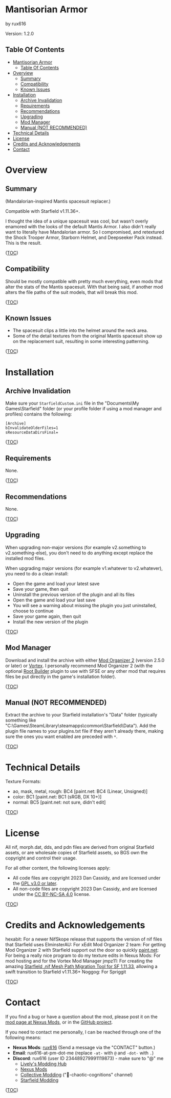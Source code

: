 Mantisorian Armor
=================
by rux616

Version: 1.2.0

Table Of Contents
-----------------
- [Mantisorian Armor](#mantisorian-armor)
    - [Table Of Contents](#table-of-contents)
- [Overview](#overview)
    - [Summary](#summary)
    - [Compatibility](#compatibility)
    - [Known Issues](#known-issues)
- [Installation](#installation)
    - [Archive Invalidation](#archive-invalidation)
    - [Requirements](#requirements)
    - [Recommendations](#recommendations)
    - [Upgrading](#upgrading)
    - [Mod Manager](#mod-manager)
    - [Manual (NOT RECOMMENDED)](#manual-not-recommended)
- [Technical Details](#technical-details)
- [License](#license)
- [Credits and Acknowledgements](#credits-and-acknowledgements)
- [Contact](#contact)


Overview
========

Summary
-------
(Mandalorian-inspired Mantis spacesuit replacer.)

Compatible with Starfield v1.11.36+.

I thought the idea of a unique spacesuit was cool, but wasn't overly enamored with the looks of the default Mantis Armor. I also didn't really want to literally have Mandalorian armor. So I compromised, and retextured the Shock Trooper Armor, Starborn Helmet, and Deepseeker Pack instead. This is the result.

([TOC](#table-of-contents))

Compatibility
-------------
Should be mostly compatible with pretty much everything, even mods that alter the stats of the Mantis spacesuit. With that being said, if another mod alters the file paths of the suit models, that will break this mod.

([TOC](#table-of-contents))

Known Issues
------------
- The spacesuit clips a little into the helmet around the neck area.
- Some of the detail textures from the original Mantis spacesuit show up on the replacement suit, resulting in some interesting patterning.

([TOC](#table-of-contents))


Installation
============

Archive Invalidation
--------------------
Make sure your `StarfieldCustom.ini` file in the "Documents\My Games\Starfield" folder (or your profile folder if using a mod manager and profiles) contains the following:

    [Archive]
    bInvalidateOlderFiles=1
    sResourceDataDirsFinal=

([TOC](#table-of-contents))

Requirements
------------
None.

([TOC](#table-of-contents))

Recommendations
---------------
None.

([TOC](#table-of-contents))

Upgrading
---------
When upgrading non-major versions (for example v2.something to v2.something-else), you don't need to do anything except replace the installed mod files.

When upgrading major versions (for example v1.whatever to v2.whatever), you need to do a clean install:
- Open the game and load your latest save
- Save your game, then quit
- Uninstall the previous version of the plugin and all its files
- Open the game and load your last save
- You will see a warning about missing the plugin you just uninstalled, choose to continue
- Save your game again, then quit
- Install the new version of the plugin

([TOC](#table-of-contents))

Mod Manager
-----------
Download and install the archive with either [Mod Organizer 2](https://github.com/ModOrganizer2/modorganizer/releases) (version 2.5.0 or later) or [Vortex](https://www.nexusmods.com/site/mods/1). I personally recommend Mod Organizer 2 (with the optional [Root Builder](https://kezyma.github.io/?p=rootbuilder) plugin to use with SFSE or any other mod that requires files be put directly in the game's installation folder).

([TOC](#table-of-contents))

Manual (NOT RECOMMENDED)
------------------------
Extract the archive to your Starfield installation's "Data" folder (typically something like "C:\Games\SteamLibrary\steamapps\common\Starfield\Data"). Add the plugin file names to your plugins.txt file if they aren't already there, making sure the ones you want enabled are preceded with `*`.

([TOC](#table-of-contents))


Technical Details
=================
Texture Formats:
- ao, mask, metal, rough: BC4 [paint.net: BC4 (Linear, Unsigned)]
- color: BC1 [paint.net: BC1 (sRGB, DX 10+)]
- normal: BC5 [paint.net: not sure, didn't edit]

([TOC](#table-of-contents))


License
=======
All nif, morph.dat, dds, and pdn files are derived from original Starfield assets, or are wholesale copies of Starfield assets, so BGS own the copyright and control their usage.

For all other content, the following licenses apply:
- All code files are copyright 2023 Dan Cassidy, and are licensed under the [GPL v3.0 or later](https://www.gnu.org/licenses/gpl-3.0.en.html).
- All non-code files are copyright 2023 Dan Cassidy, and are licensed under the [CC BY-NC-SA 4.0](https://creativecommons.org/licenses/by-nc-sa/4.0/) license.

([TOC](#table-of-contents))


Credits and Acknowledgements
============================
hexabit: For a newer NifSkope release that supports the version of nif files that Starfield uses
ElminsterAU: For xEdit
Mod Organizer 2 team: For getting Mod Organizer 2 with Starfield support out the door so quickly
[paint.net](https://getpaint.net/): For being a really nice program to do my texture edits in
Nexus Mods: For mod hosting and for the Vortex Mod Manager
jmpz11: For creating the amazing [Starfield .nif Mesh Path Migration Tool for SF 1.11.33](https://www.nexusmods.com/starfield/mods/9234), allowing a swift transition to Starfield v1.11.36+
Noggog: For Spriggit

([TOC](#table-of-contents))


Contact
=======
If you find a bug or have a question about the mod, please post it on the [mod page at Nexus Mods](https://www.nexusmods.com/starfield/mods/5685), or in the [GitHub project](https://github.com/rux616/starfield-mantisorian-armor).

If you need to contact me personally, I can be reached through one of the following means:
- **Nexus Mods**: [rux616](https://www.nexusmods.com/users/124191) (Send a message via the "CONTACT" button.)
- **Email**: rux616-at-pm-dot-me (replace `-at-` with `@` and `-dot-` with `.`)
- **Discord**: rux616 (user ID 234489279991119873) - make sure to "@" me
    - [Lively's Modding Hub](https://discord.gg/livelymods)
    - [Nexus Mods](https://discord.gg/nexusmods)
    - [Collective Modding](https://discord.gg/pF9U5FmD6w) ("🔧-chaotic-cognitions" channel)
    - [Starfield Modding](https://discord.gg/6R4Yq5KjW2)

([TOC](#table-of-contents))
